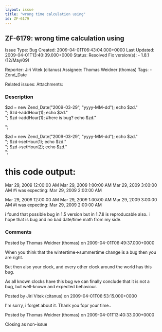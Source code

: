 ```yaml
---
layout: issue
title: "wrong time calculation using"
id: ZF-6179
---
```


ZF-6179: wrong time calculation using 
--------------------------------------

 Issue Type: Bug Created: 2009-04-01T06:43:04.000+0000 Last Updated: 2009-04-01T13:40:39.000+0000 Status: Resolved Fix version(s): - 1.8.1 (12/May/09)
 
 Reporter:  Jiri Vitek (citanus)  Assignee:  Thomas Weidner (thomas)  Tags: - Zend\_Date
 
 Related issues: 
 Attachments: 
### Description

$zd = new Zend\_Date("2009-03-29", "yyyy-MM-dd"); echo $zd."  
"; $zd->addHour(1); echo $zd."  
"; $zd->addHour(1); #here is bug? echo $zd."  
  
";

$zd = new Zend\_Date("2009-03-29", "yyyy-MM-dd"); echo $zd."  
"; $zd->setHour(1); echo $zd."  
"; $zd->setHour(2); echo $zd."  
";

this code output:
=================

Mar 29, 2009 12:00:00 AM Mar 29, 2009 1:00:00 AM Mar 29, 2009 3:00:00 AM #i was expecting: Mar 29, 2009 2:00:00 AM

Mar 29, 2009 12:00:00 AM Mar 29, 2009 1:00:00 AM Mar 29, 2009 3:00:00 AM #i was expecting: Mar 29, 2009 2:00:00 AM

i found that possible bug in 1.5 version but in 1.7.8 is reproducable also. i hope that is bug and no bad date/time math from my side.

 

 

### Comments

Posted by Thomas Weidner (thomas) on 2009-04-01T06:49:37.000+0000

When you think that the wintertime->summertime change is a bug then you are right.

But then also your clock, and every other clock around the world has this bug.

As all known clocks have this bug we can finally conclude that it is not a bug, but well-known and expected behaviour.

 

 

Posted by Jiri Vitek (citanus) on 2009-04-01T06:53:15.000+0000

I'm sorry, i forget about it. Thank you fopr your time..

 

 

Posted by Thomas Weidner (thomas) on 2009-04-01T13:40:33.000+0000

Closing as non-issue

 

 